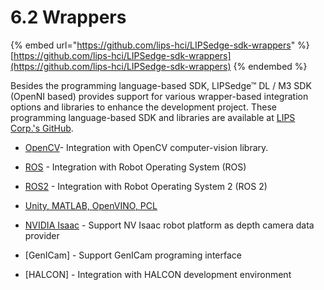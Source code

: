 # 6.2 Wrappers

{% embed url="https://github.com/lips-hci/LIPSedge-sdk-wrappers" %}
[https://github.com/lips-hci/LIPSedge-sdk-wrappers](https://github.com/lips-hci/LIPSedge-sdk-wrappers)
{% endembed %}

Besides the programming language-based SDK, LIPSedge™ DL / M3 SDK (OpenNI based) provides support for various wrapper-based integration options and libraries to enhance the development project. These programming language-based SDK and libraries are available at [LIPS Corp.'s GitHub](https://github.com/lips-hci/ae400-realsense-sdk/tree/master/wrappers).

* [OpenCV](https://github.com/lips-hci/LIPSedge-sdk-wrappers/tree/main/opencv)- Integration with OpenCV computer-vision library.
* &#x20;[ROS](https://github.com/lips-hci/LIPSedge-ros) - Integration with Robot Operating System (ROS)
* &#x20;[ROS2](https://github.com/lips-hci/LIPSedge-ros2) - Integration with Robot Operating System 2 (ROS 2)
* [Unity, ](https://github.com/lips-hci/ae400-realsense-sdk/tree/master/wrappers)[MATLAB, ](https://github.com/lips-hci/ae400-realsense-sdk/tree/master/wrappers)[OpenVINO](https://github.com/lips-hci/ae400-realsense-sdk/tree/master/wrappers)[, PCL](https://github.com/lips-hci/ae400-realsense-sdk/tree/master/wrappers)
*   &#x20;[NVIDIA Isaac](https://github.com/lips-hci/stereo\_ae400) - Support NV Isaac robot platform as depth camera data provider





* \[GenICam] - Support GenICam programing interface
* \[HALCON] - Integration with HALCON development environment
